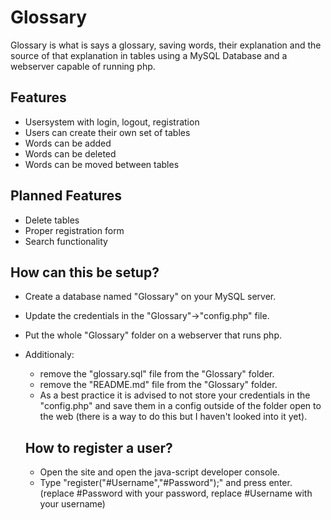 # Glossary

Glossary is what is says a glossary, saving words, their explanation and the source of that explanation in tables using a MySQL Database and a webserver capable of running php.


## Features
- Usersystem with login, logout, registration
- Users can create their own set of tables
- Words can be added
- Words can be deleted
- Words can be moved between tables

## Planned Features
- Delete tables
- Proper registration form
- Search functionality


## How can this be setup?
- Create a database named "Glossary" on your MySQL server.
- Update the credentials in the "Glossary"->"config.php" file.
- Put the whole "Glossary" folder on a webserver that runs php.
- Additionaly:
  - remove the "glossary.sql" file from the "Glossary" folder.
  - remove the "README.md" file from the "Glossary" folder.
  - As a best practice it is advised to not store your credentials in the "config.php" and save them in a config outside of the folder open to the web (there is a way to do this but I haven't looked into it yet).
  
  
  ## How to register a user?
  - Open the site and open the java-script developer console.
  - Type "register("#Username","#Password");" and press enter. (replace #Password with your password, replace #Username with your username)
